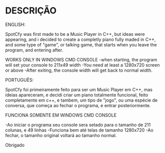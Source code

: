 # DESCRIÇÃO

ENGLISH:

SpotCfy was first made to be a Music Player in C++, but ideas were appearing, and i decided to create a completly piano fully maded in C++, and some type of "game", or talking game, that starts when you leave the program, and entering after.

WORKS ONLY IN WINDOWS CMD CONSOLE
-when starting, the program will set your console to 211x49 width
-You need at least a 1280x720 screen or above
-After exiting, the console width will get back to normal width.


PORTUGUÊS:

SpotCfy foi primeiramente feito para ser um Music Player em C++, mas ideias apareceram, e decidi criar um piano totalmente funcional, feito completamente em c++, e tambem, um tipo de "jogo", ou uma espécie de conversa, que começa ao fechar o programa, e entrar posteriormente.

FUNCIONA SOMENTE EM WINDOWS CMD CONSOLE

-Ao iniciar o programa seu console sera setado para o tamanho de 211 colunas, e 49 linhas
-Funciona bem até telas de tamanho 1280x720
-Ao fechar, o tamanho original voltará ao tamanho normal.

Obrigado
